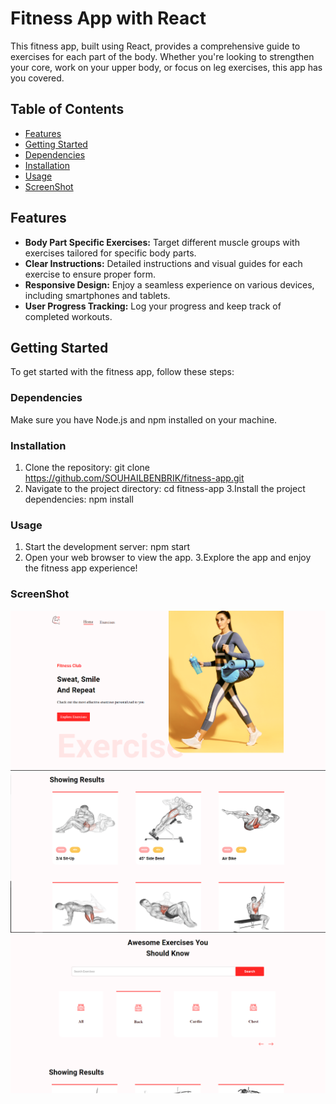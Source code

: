 # Fitness App with React

This fitness app, built using React, provides a comprehensive guide to exercises for each part of the body. Whether you're looking to strengthen your core, work on your upper body, or focus on leg exercises, this app has you covered.



## Table of Contents

- [Features](#features)
- [Getting Started](#getting-started)
- [Dependencies](#dependencies)
- [Installation](#installation)
- [Usage](#usage)
- [ScreenShot](#ScreenShot)

## Features

- **Body Part Specific Exercises:** Target different muscle groups with exercises tailored for specific body parts.
- **Clear Instructions:** Detailed instructions and visual guides for each exercise to ensure proper form.
- **Responsive Design:** Enjoy a seamless experience on various devices, including smartphones and tablets.
- **User Progress Tracking:** Log your progress and keep track of completed workouts.

## Getting Started

To get started with the fitness app, follow these steps:

### Dependencies

Make sure you have Node.js and npm installed on your machine.

### Installation

1. Clone the repository:
   git clone https://github.com/SOUHAILBENBRIK/fitness-app.git
2. Navigate to the project directory:
   cd fitness-app
3.Install the project dependencies:
   npm install
### Usage

1. Start the development server:
   npm start
2. Open your web browser  to view the app.
3.Explore the app and enjoy the fitness app experience!

### ScreenShot
![1.screenshot](https://github.com/SOUHAILBENBRIK/fitness-app/blob/master/public/s1.PNG)
![2.screenshot](https://github.com/SOUHAILBENBRIK/fitness-app/blob/master/public/s2.PNG)
![3.screenshot](https://github.com/SOUHAILBENBRIK/fitness-app/blob/master/public/s3.PNG)
